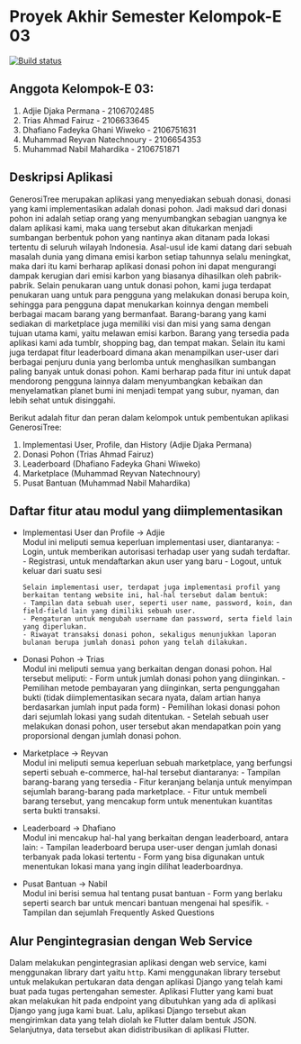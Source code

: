 # Proyek Akhir Semester Kelompok-E 03

[![Build status](https://build.appcenter.ms/v0.1/apps/bdf2d081-c699-4a07-ad6d-3ad1cdd8834a/branches/main/badge)](https://appcenter.ms)

## Anggota Kelompok-E 03:

1. Adjie Djaka Permana - 2106702485
2. Trias Ahmad Fairuz - 2106633645
3. Dhafiano Fadeyka Ghani Wiweko - 2106751631
4. Muhammad Reyvan Natechnoury - 2106654353
5. Muhammad Nabil Mahardika - 2106751871

## Deskripsi Aplikasi

GenerosiTree merupakan aplikasi yang menyediakan sebuah donasi, donasi yang kami implementasikan adalah donasi pohon. Jadi maksud dari donasi pohon ini adalah setiap orang yang menyumbangkan sebagian uangnya ke dalam aplikasi kami, maka uang tersebut akan ditukarkan menjadi sumbangan berbentuk pohon yang nantinya akan ditanam pada lokasi tertentu di seluruh wilayah Indonesia. Asal-usul ide kami datang dari sebuah masalah dunia yang dimana emisi karbon setiap tahunnya selalu meningkat, maka dari itu kami berharap aplikasi donasi pohon ini dapat mengurangi dampak kerugian dari emisi karbon yang biasanya dihasilkan oleh pabrik-pabrik. Selain penukaran uang untuk donasi pohon, kami juga terdapat penukaran uang untuk para pengguna yang melakukan donasi berupa koin, sehingga para pengguna dapat menukarkan koinnya dengan membeli berbagai macam barang yang bermanfaat. Barang-barang yang kami sediakan di marketplace juga memiliki visi dan misi yang sama dengan tujuan utama kami, yaitu melawan emisi karbon. Barang yang tersedia pada aplikasi kami ada tumblr, shopping bag, dan tempat makan. Selain itu kami juga terdapat fitur leaderboard dimana akan menampilkan user-user dari berbagai penjuru dunia yang berlomba untuk menghasilkan sumbangan paling banyak untuk donasi pohon. Kami berharap pada fitur ini untuk dapat mendorong pengguna lainnya dalam menyumbangkan kebaikan dan menyelamatkan planet bumi ini menjadi tempat yang subur, nyaman, dan lebih sehat untuk disinggahi.

Berikut adalah fitur dan peran dalam kelompok untuk pembentukan aplikasi GenerosiTree:

1. Implementasi User, Profile, dan History (Adjie Djaka Permana)
2. Donasi Pohon (Trias Ahmad Fairuz)
3. Leaderboard (Dhafiano Fadeyka Ghani Wiweko)
4. Marketplace (Muhammad Reyvan Natechnoury)
5. Pusat Bantuan (Muhammad Nabil Mahardika)

## Daftar fitur atau modul yang diimplementasikan

- Implementasi User dan Profile -> Adjie  
  Modul ini meliputi semua keperluan implementasi user, diantaranya: - Login, untuk memberikan autorisasi terhadap user yang sudah terdaftar. - Registrasi, untuk mendaftarkan akun user yang baru - Logout, untuk keluar dari suatu sesi

      Selain implementasi user, terdapat juga implementasi profil yang berkaitan tentang website ini, hal-hal tersebut dalam bentuk:
      - Tampilan data sebuah user, seperti user name, password, koin, dan field-field lain yang dimiliki sebuah user.
      - Pengaturan untuk mengubah username dan password, serta field lain yang diperlukan.
      - Riwayat transaksi donasi pohon, sekaligus menunjukkan laporan bulanan berupa jumlah donasi pohon yang telah dilakukan.

- Donasi Pohon -> Trias  
  Modul ini meliputi semua yang berkaitan dengan donasi pohon. Hal tersebut meliputi: - Form untuk jumlah donasi pohon yang diinginkan. - Pemilihan metode pembayaran yang diinginkan, serta pengunggahan bukti (tidak diimplementasikan secara nyata, dalam artian hanya berdasarkan jumlah input pada form) - Pemilihan lokasi donasi pohon dari sejumlah lokasi yang sudah ditentukan. - Setelah sebuah user melakukan donasi pohon, user tersebut akan mendapatkan poin yang proporsional dengan jumlah donasi pohon.

- Marketplace -> Reyvan  
  Modul ini meliputi semua keperluan sebuah marketplace, yang berfungsi seperti sebuah e-commerce, hal-hal tersebut diantaranya: - Tampilan barang-barang yang tersedia - Fitur keranjang belanja untuk menyimpan sejumlah barang-barang pada marketplace. - Fitur untuk membeli barang tersebut, yang mencakup form untuk menentukan kuantitas serta bukti transaksi.

- Leaderboard -> Dhafiano  
  Modul ini mencakup hal-hal yang berkaitan dengan leaderboard, antara lain: - Tampilan leaderboard berupa user-user dengan jumlah donasi terbanyak pada lokasi tertentu - Form yang bisa digunakan untuk menentukan lokasi mana yang ingin dilihat leaderboardnya.

- Pusat Bantuan -> Nabil  
  Modul ini berisi semua hal tentang pusat bantuan - Form yang berlaku seperti search bar untuk mencari bantuan mengenai hal spesifik. - Tampilan dan sejumlah Frequently Asked Questions

## Alur Pengintegrasian dengan Web Service

Dalam melakukan pengintegrasian aplikasi dengan web service, kami menggunakan library dart yaitu `http`. Kami menggunakan library tersebut untuk melakukan pertukaran data dengan aplikasi Django yang telah kami buat pada tugas pertengahan semester. Aplikasi Flutter yang kami buat akan melakukan hit pada endpoint yang dibutuhkan yang ada di aplikasi Django yang juga kami buat. Lalu, aplikasi Django tersebut akan mengirimkan data yang telah diolah ke Flutter dalam bentuk JSON. Selanjutnya, data tersebut akan didistribusikan di aplikasi Flutter.
